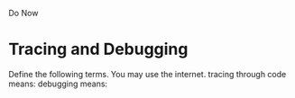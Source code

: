 Do Now
# Tracing and Debugging

Define the following terms. You may use the internet.
tracing through code means:
debugging means:
